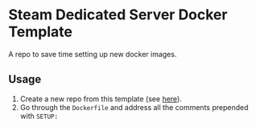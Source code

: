 # Steam Dedicated Server Docker Template

A repo to save time setting up new docker images.

## Usage

1. Create a new repo from this template (see [here](https://docs.github.com/en/free-pro-team@latest/github/creating-cloning-and-archiving-repositories/creating-a-repository-from-a-template)).
2. Go through the `Dockerfile` and address all the comments prepended with `SETUP:`
